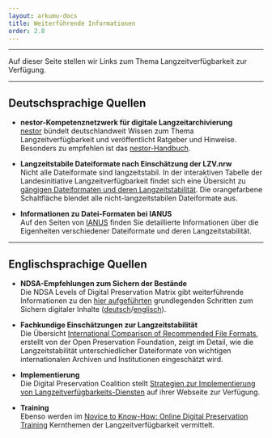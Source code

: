 ```yaml
---
layout: arkumu-docs
title: Weiterführende Informationen
order: 2.8
---
```


---

Auf dieser Seite stellen wir Links zum Thema Langzeitverfügbarkeit zur Verfügung.

---

## Deutschsprachige Quellen

* **nestor-Kompetenznetzwerk für digitale Langzeitarchivierung**  
[nestor](https://www.langzeitarchivierung.de/Webs/nestor/DE/Publikationen/publikationen_node.html) bündelt deutschlandweit Wissen zum Thema Langzeitverfügbarkeit und veröffentlicht Ratgeber und Hinweise. Besonders zu empfehlen ist das [nestor-Handbuch](https://nestor.sub.uni-goettingen.de/handbuch/).

* **Langzeitstabile Dateiformate nach Einschätzung der LZV.nrw**  
Nicht alle Dateiformate sind langzeitstabil. In der interaktiven Tabelle der Landesinitiative Langzeitverfügbarkeit findet sich eine Übersicht zu [gängigen Dateiformaten und deren Langzeitstabilität](https://www.lzv.nrw/dateiformate/). Die orangefarbene Schaltfläche blendet alle nicht-langzeitstabilen Dateiformate aus.

* **Informationen zu Datei-Formaten bei IANUS**  
Auf den Seiten von [IANUS](https://ianus-fdz.de/it-empfehlungen/dateiformate/index/) finden Sie detaillierte Informationen über die Eigenheiten verschiedener Dateiformate und deren Langzeitstabilität.

---

## Englischsprachige Quellen

* **NDSA-Empfehlungen zum Sichern der Bestände**  
Die NDSA Levels of Digital Preservation Matrix gibt weiterführende Informationen zu den [hier aufgeführten](/ressourcen/how-to-guides-fuer-einliefernde.html#vorbereitende-arbeiten-zur-datenaufbereitung) grundlegenden Schritten zum Sichern digitaler Inhalte ([deutsch](https://www.hbz-nrw.de/produkte/langzeitverfuegbarkeit/langzeitverfuegbarkeit-fuer-hochschulen/hbz_NDSA_LevelsPreservation.pdf)/[englisch](https://ndsa.org//publications/levels-of-digital-preservation/)).

* **Fachkundige Einschätzungen zur Langzeitstabilität**  
Die Übersicht [International Comparison of Recommended File Formats](https://docs.google.com/spreadsheets/d/1XjEjFBCGF3N1spNZc1y0DG8_Uyw18uG2j8V2bsQdYjk/edit?gid=1902803010), erstellt von der Open Preservation Foundation, zeigt im Detail, wie die Langzeitstabilität unterschiedlicher Dateiformate von wichtigen internationalen Archiven und Institutionen eingeschätzt wird.

* **Implementierung**  
Die Digital Preservation Coalition stellt [Strategien zur Implementierung von Langzeitverfügbarkeits-Diensten](https://www.dpconline.org/digipres/implement-digipres) auf ihrer Webseite zur Verfügung.

* **Training**  
Ebenso werden im [Novice to Know-How: Online Digital Preservation Training](https://www.dpconline.org/digipres/prof-development/n2kh-online-training) Kernthemen der Langzeitverfügbarkeit vermittelt.